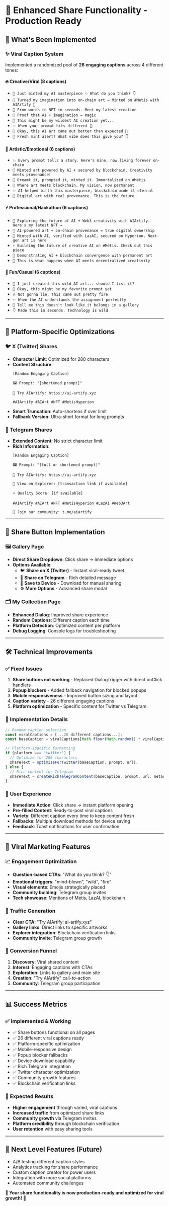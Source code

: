 # 🚀 Enhanced Share Functionality - Production Ready

## 🎯 **What's Been Implemented**

### ✨ **Viral Caption System**
Implemented a randomized pool of **26 engaging captions** across 4 different tones:

#### 🔥 **Creative/Viral** (8 captions)
- `🎨 Just minted my AI masterpiece ✨ What do you think? 👇`
- `💫 Turned my imagination into on-chain art → Minted on #Metis with AIArtify 🚀`
- `👀 From words to NFT in seconds. Meet my latest creation`
- `🔮 Proof that AI + imagination = magic`
- `🚀 This might be my wildest AI creation yet...`
- `✨ When your prompt hits different 🎯`
- `🎨 Okay, this AI art came out better than expected 👀`
- `💎 Fresh mint alert! What vibe does this give you? 👇`

#### 🎨 **Artistic/Emotional** (6 captions)
- `✨ Every prompt tells a story. Here's mine, now living forever on-chain`
- `🔗 Minted art powered by AI + secured by blockchain. Creativity meets provenance!`
- `💫 Dreamt it, prompted it, minted it. Immortalized on #Metis`
- `🎨 Where art meets blockchain. My vision, now permanent`
- `✨ AI helped birth this masterpiece, blockchain made it eternal`
- `🔗 Digital art with real provenance. This is the future`

#### ⚡ **Professional/Hackathon** (6 captions)
- `🚀 Exploring the future of AI + Web3 creativity with AIArtify. Here's my latest NFT →`
- `🔐 AI-powered art + on-chain provenance = true digital ownership`
- `🎨 Minted with AI, verified with LazAI, secured on Hyperion. Next-gen art is here`
- `⚡ Building the future of creative AI on #Metis. Check out this piece`
- `🔗 Demonstrating AI + blockchain convergence with permanent art`
- `🚀 This is what happens when AI meets decentralized creativity`

#### 👾 **Fun/Casual** (6 captions)
- `👀 I just created this wild AI art... should I list it?`
- `🎯 Okay, this might be my favorite prompt yet`
- `🔥 Not gonna lie, this came out pretty fire`
- `✨ When the AI understands the assignment perfectly`
- `🎨 Tell me this doesn't look like it belongs in a gallery`
- `👇 Made this in seconds. Technology is wild`

---

## 📱 **Platform-Specific Optimizations**

### 🐦 **X (Twitter) Shares**
- **Character Limit**: Optimized for 280 characters
- **Content Structure**:
  ```
  [Random Engaging Caption]
  
  🖼️ Prompt: "[shortened prompt]"
  
  🔗 Try AIArtify: https://ai-artify.xyz
  
  #AIArtify #AIArt #NFT #MetisHyperion
  ```
- **Smart Truncation**: Auto-shortens if over limit
- **Fallback Version**: Ultra-short format for long prompts

### 💬 **Telegram Shares**
- **Extended Content**: No strict character limit
- **Rich Information**:
  ```
  [Random Engaging Caption]
  
  🖼️ Prompt: "[full or shortened prompt]"
  
  🔗 Try AIArtify: https://ai-artify.xyz
  
  🧾 View on Explorer: [transaction link if available]
  
  ⭐ Quality Score: [if available]
  
  #AIArtify #AIArt #NFT #MetisHyperion #LazAI #Web3Art
  
  💬 Join our community: t.me/aiartify
  ```

---

## 🎯 **Share Button Implementation**

### 🖼️ **Gallery Page**
- **Direct Share Dropdown**: Click share → immediate options
- **Options Available**:
  - 🐦 **Share on X (Twitter)** - Instant viral-ready tweet
  - 💬 **Share on Telegram** - Rich detailed message
  - 📱 **Save to Device** - Download for manual sharing
  - ⚙️ **More Options** - Advanced share modal

### 🗂️ **My Collection Page**
- **Enhanced Dialog**: Improved share experience
- **Random Captions**: Different caption each time
- **Platform Detection**: Optimized content per platform
- **Debug Logging**: Console logs for troubleshooting

---

## 🛠️ **Technical Improvements**

### ✅ **Fixed Issues**
1. **Share buttons not working** - Replaced DialogTrigger with direct onClick handlers
2. **Popup blockers** - Added fallback navigation for blocked popups
3. **Mobile responsiveness** - Improved button sizing and layout
4. **Caption variety** - 26 different engaging captions
5. **Platform optimization** - Specific content for Twitter vs Telegram

### 🔧 **Implementation Details**
```typescript
// Random caption selection
const viralCaptions = [...26 different captions...];
const baseCaption = viralCaptions[Math.floor(Math.random() * viralCaptions.length)];

// Platform-specific formatting
if (platform === 'twitter') {
  // Optimize for 280 characters
  shareText = optimizeForTwitter(baseCaption, prompt, url);
} else {
  // Rich content for Telegram
  shareText = createRichTelegramContent(baseCaption, prompt, url, metadata);
}
```

### 🎨 **User Experience**
- **Immediate Action**: Click share → instant platform opening
- **Pre-filled Content**: Ready-to-post viral captions
- **Variety**: Different caption every time to keep content fresh
- **Fallbacks**: Multiple download methods for device saving
- **Feedback**: Toast notifications for user confirmation

---

## 🚀 **Viral Marketing Features**

### 📈 **Engagement Optimization**
- **Question-based CTAs**: "What do you think? 👇"
- **Emotional triggers**: "mind-blown", "wild", "fire"
- **Visual elements**: Emojis strategically placed
- **Community building**: Telegram group invites
- **Tech showcase**: Mentions of Metis, LazAI, blockchain

### 🔗 **Traffic Generation**
- **Clear CTA**: "Try AIArtify: ai-artify.xyz"
- **Gallery links**: Direct links to specific artworks
- **Explorer integration**: Blockchain verification links
- **Community invite**: Telegram group growth

### 🎯 **Conversion Funnel**
1. **Discovery**: Viral shared content
2. **Interest**: Engaging captions with CTAs
3. **Exploration**: Links to gallery and main site
4. **Creation**: "Try AIArtify" call-to-action
5. **Community**: Telegram group participation

---

## 📊 **Success Metrics**

### ✅ **Implemented & Working**
- ✅ Share buttons functional on all pages
- ✅ 26 different viral captions ready
- ✅ Platform-specific optimization
- ✅ Mobile-responsive design
- ✅ Popup blocker fallbacks
- ✅ Device download capability
- ✅ Rich Telegram integration
- ✅ Twitter character optimization
- ✅ Community growth features
- ✅ Blockchain verification links

### 🎯 **Expected Results**
- **Higher engagement** through varied, viral captions
- **Increased traffic** from optimized share links
- **Community growth** via Telegram invites
- **Platform credibility** through blockchain verification
- **User retention** with easy sharing tools

---

## 🔄 **Next Level Features** (Future)
- A/B testing different caption styles
- Analytics tracking for share performance
- Custom caption creator for power users
- Integration with more social platforms
- Automated community challenges

**🚀 Your share functionality is now production-ready and optimized for viral growth!** 🎉
